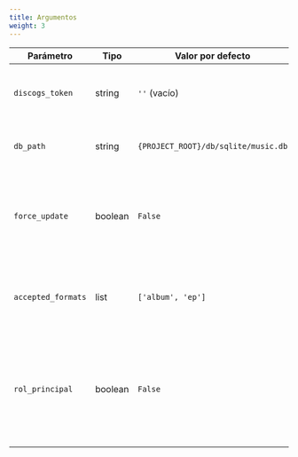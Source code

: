 ```yaml
---
title: Argumentos
weight: 3
---
```


|Parámetro|Tipo|Valor por defecto|Descripción|
|---|---|---|---|
|`discogs_token`|string|`''` (vacío)|Token de autenticación para la API de Discogs (requerido)|
|`db_path`|string|`{PROJECT_ROOT}/db/sqlite/music.db`|Ruta completa a la base de datos SQLite|
|`force_update`|boolean|`False`|Si es `True`, actualiza registros existentes; si es `False`, solo procesa artistas nuevos|
|`accepted_formats`|list|`['album', 'ep']`|Lista de formatos de lanzamientos aceptados para importar|
|`rol_principal`|boolean|`False`|Si es `True`, solo importa lanzamientos donde el artista tiene rol 'Main'; si es `False`, importa todos los lanzamientos|